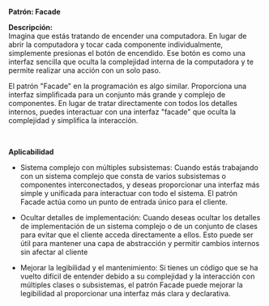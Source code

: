 

**Patrón: Facade**


**Descripción:** <br>
Imagina que estás tratando de encender una computadora. En lugar de abrir la computadora y tocar cada componente individualmente, simplemente presionas el botón de encendido. Ese botón es como una interfaz sencilla que oculta la complejidad interna de la computadora y te permite realizar una acción con un solo paso.

El patrón "Facade" en la programación es algo similar. Proporciona una interfaz simplificada para un conjunto más grande y complejo de componentes. En lugar de tratar directamente con todos los detalles internos, puedes interactuar con una interfaz "facade" que oculta la complejidad y simplifica la interacción.

<br>

**Aplicabilidad**
- Sistema complejo con múltiples subsistemas: Cuando estás trabajando con un sistema complejo que consta de varios subsistemas o componentes interconectados, y deseas proporcionar una interfaz más simple y unificada para interactuar con todo el sistema. El patrón Facade actúa como un punto de entrada único para el cliente.

- Ocultar detalles de implementación: Cuando deseas ocultar los detalles de implementación de un sistema complejo o de un conjunto de clases para evitar que el cliente acceda directamente a ellos. Esto puede ser útil para mantener una capa de abstracción y permitir cambios internos sin afectar al cliente

- Mejorar la legibilidad y el mantenimiento: Si tienes un código que se ha vuelto difícil de entender debido a su complejidad y la interacción con múltiples clases o subsistemas, el patrón Facade puede mejorar la legibilidad al proporcionar una interfaz más clara y declarativa.